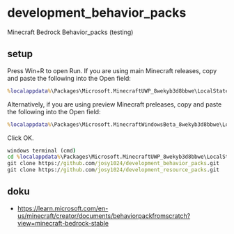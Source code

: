 # development_behavior_packs
Minecraft Bedrock  Behavior_packs (testing)

## setup
Press Win+R to open Run.
If you are using main Minecraft releases, copy and paste the following into the Open field: 
```cmd
%localappdata%\Packages\Microsoft.MinecraftUWP_8wekyb3d8bbwe\LocalState\games\com.mojang
```
Alternatively, if you are using preview Minecraft preleases, copy and paste the following into the Open field: 
```cmd
%localappdata%\Packages\Microsoft.MinecraftWindowsBeta_8wekyb3d8bbwe\LocalState\games\com.mojang
```
Click OK.
```cmd
windows terminal (cmd)
cd %localappdata%\Packages\Microsoft.MinecraftUWP_8wekyb3d8bbwe\LocalState\games\com.mojang
git clone https://github.com/josy1024/development_behavior_packs.git
git clone https://github.com/josy1024/development_resource_packs.git
```

## doku
* https://learn.microsoft.com/en-us/minecraft/creator/documents/behaviorpackfromscratch?view=minecraft-bedrock-stable
 
